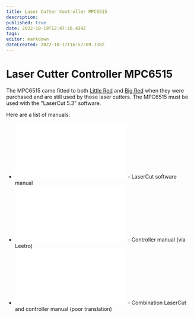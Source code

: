 ```yaml
---
title: Laser Cutter Controller MPC6515
description: 
published: true
date: 2022-10-19T12:47:16.439Z
tags: 
editor: markdown
dateCreated: 2022-10-17T16:57:09.138Z
---
```


# Laser Cutter Controller MPC6515

The MPC6515 came fitted to both [Little Red](/tools/lasercutters/littlered) and [Big Red](/tools/lasercutters/bigred) when they were purchased and are still used by those laser cutters. The MPC6515 must be used with the "LaserCut 5.3" software.

Here are a list of manuals:

-   <embed src="/tools/lasercutters/lasercut5.3_manual_v1.6.pdf" class="align-center" /> - LaserCut software manual
-   <embed src="/tools/lasercutters/mpc6515_manual.pdf" class="align-center" /> - Controller manual (via Leetro)
-   <embed src="/tools/lasercutters/laser_cutter_manual_bigred_mpc6515_20140701113449_50485.pdf" class="align-center" /> - Combination LaserCut and controller manual (poor translation)
